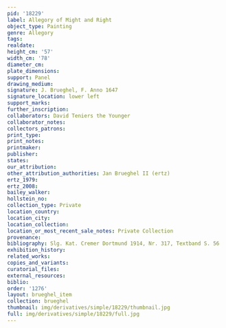 ```yaml
---
pid: '18229'
label: Allegory of Might and Right
object_type: Painting
genre: Allegory
tags: 
realdate: 
height_cm: '57'
width_cm: '78'
diameter_cm: 
plate_dimensions: 
support: Panel
drawing_medium: 
signature: J. Brueghel, F. Anno 1647
signature_location: lower left
support_marks: 
further_inscription: 
collaborators: David Teniers the Younger
collaborator_notes: 
collectors_patrons: 
print_type: 
print_notes: 
printmaker: 
publisher: 
states: 
our_attribution: 
other_attribution_authorities: Jan Brueghel II (ertz)
ertz_1979: 
ertz_2008: 
bailey_walker: 
hollstein_no: 
collection_type: Private
location_country: 
location_city: 
location_collection: 
location_or_most_recent_sale_notes: Private Collection
provenance: 
bibliography: Slg. Kat. Cremer Dortmund 1914, Nr. 317, Textband S. 56
exhibition_history: 
related_works: 
copies_and_variants: 
curatorial_files: 
external_resources: 
biblio: 
order: '1276'
layout: brueghel_item
collection: brueghel
thumbnail: img/derivatives/simple/18229/thumbnail.jpg
full: img/derivatives/simple/18229/full.jpg
---
```

